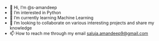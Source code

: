 - 👋 Hi, I’m @s-amandeep
- 👀 I’m interested in Python
- 🌱 I’m currently learning Machine Learning
- 💞️ I’m looking to collaborate on various interesting projects and share my knowledge 
- 📫 How to reach me through my email saluja.amandeep9@gmail.com

<!---
s-amandeep/s-amandeep is a ✨ special ✨ repository because its `README.md` (this file) appears on your GitHub profile.
You can click the Preview link to take a look at your changes.
--->
